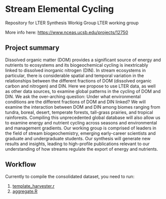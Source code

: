 # Stream Elemental Cycling 
 
Repository for LTER Synthesis Workig Group LTER working group

More info here: https://www.nceas.ucsb.edu/projects/12750

## Project summary

Dissolved organic matter (DOM) provides a significant source of energy and nutrients to ecosystems and its biogeochemical cycling is inextricably linked to dissolved inorganic nitrogen (DIN). In stream ecosystems in particular, there is considerable spatial and temporal variation in the relationships between the different fractions of DOM (dissolved organic carbon and nitrogen) and DIN. Here we propose to use LTER data, as well as other data sources, to examine global patterns in the cycling of DOM and DIN. We ask the over-arching question: Under what environmental conditions are the different fractions of DOM and DIN linked? We will examine the interaction between DOM and DIN among biomes ranging from tundra, boreal, desert, temperate forests, tall-grass prairies, and tropical rainforests. Compiling this unprecedented global database will also allow us to examine energy and nutrient cycling across seasons and environmental and management gradients. Our working group is comprised of leaders in the field of stream biogeochemistry, emerging early-career scientists and graduate and undergraduate students. Our synthesis will generate new results and insights, leading to high-profile publications relevant to our understanding of how streams regulate the export of energy and nutrients.

## Workflow

Currently to compile the consolidated dataset, you need to run:

1. [template\_harvester.r](template_harvester.R)
2. [aggregate.R](aggregate.R)
